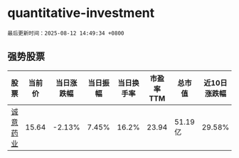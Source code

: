 # quantitative-investment

`最后更新时间：2025-08-12 14:49:34 +0800`

## 强势股票

|股票|当前价|当日涨跌幅|当日振幅|当日换手率|市盈率TTM|总市值|近10日涨跌幅|
|----|----|----|----|----|----|----|----|
|[诚意药业](https://xueqiu.com/S/SH603811)|15.64|-2.13%|7.45%|16.2%|23.94|51.19亿|29.58%|
